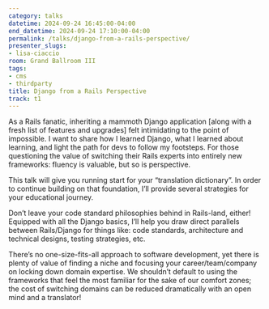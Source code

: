 ```yaml
---
category: talks
datetime: 2024-09-24 16:45:00-04:00
end_datetime: 2024-09-24 17:10:00-04:00
permalink: /talks/django-from-a-rails-perspective/
presenter_slugs:
- lisa-ciaccio
room: Grand Ballroom III
tags:
- cms
- thirdparty
title: Django from a Rails Perspective
track: t1
---
```


As a Rails fanatic, inheriting a mammoth Django application [along with a fresh list of features and upgrades] felt intimidating to the point of impossible. I want to share how I learned Django, what I learned about learning, and light the path for devs to follow my footsteps. For those questioning the value of switching their Rails experts into entirely new frameworks: fluency is valuable, but so is perspective. 

This talk will give you running start for your “translation dictionary”. In order to continue building on that foundation, I’ll provide several strategies for your educational journey. 

Don’t leave your code standard philosophies behind in Rails-land, either! Equipped with all the Django basics, I’ll help you draw direct parallels between Rails/Django for things like: code standards, architecture and technical designs, testing strategies, etc. 

There’s no one-size-fits-all approach to software development, yet there is plenty of value of finding a niche and focusing your career/team/company on locking down domain expertise. We shouldn’t default to using the frameworks that feel the most familiar for the sake of our comfort zones; the cost of switching domains can be reduced dramatically with an open mind and a translator!